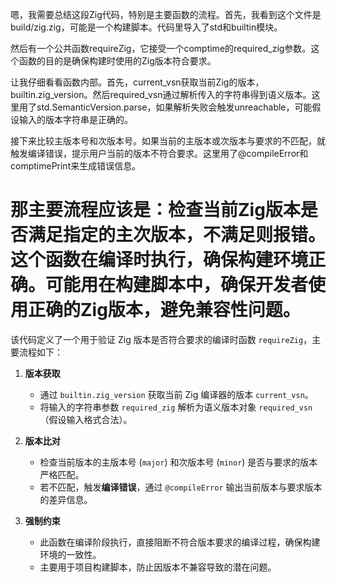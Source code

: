 嗯，我需要总结这段Zig代码，特别是主要函数的流程。首先，我看到这个文件是build/zig.zig，可能是一个构建脚本。代码里导入了std和builtin模块。

然后有一个公共函数requireZig，它接受一个comptime的required_zig参数。这个函数的目的是确保构建时使用的Zig版本符合要求。

让我仔细看看函数内部。首先，current_vsn获取当前Zig的版本，builtin.zig_version。然后required_vsn通过解析传入的字符串得到语义版本。这里用了std.SemanticVersion.parse，如果解析失败会触发unreachable，可能假设输入的版本字符串是正确的。

接下来比较主版本号和次版本号。如果当前的主版本或次版本与要求的不匹配，就触发编译错误，提示用户当前的版本不符合要求。这里用了@compileError和comptimePrint来生成错误信息。

那主要流程应该是：检查当前Zig版本是否满足指定的主次版本，不满足则报错。这个函数在编译时执行，确保构建环境正确。可能用在构建脚本中，确保开发者使用正确的Zig版本，避免兼容性问题。
================================================
该代码定义了一个用于验证 Zig 版本是否符合要求的编译时函数 `requireZig`，主要流程如下：

1. **版本获取**  
   - 通过 `builtin.zig_version` 获取当前 Zig 编译器的版本 `current_vsn`。  
   - 将输入的字符串参数 `required_zig` 解析为语义版本对象 `required_vsn`（假设输入格式合法）。

2. **版本比对**  
   - 检查当前版本的主版本号 (`major`) 和次版本号 (`minor`) 是否与要求的版本严格匹配。  
   - 若不匹配，触发**编译错误**，通过 `@compileError` 输出当前版本与要求版本的差异信息。

3. **强制约束**  
   - 此函数在编译阶段执行，直接阻断不符合版本要求的编译过程，确保构建环境的一致性。  
   - 主要用于项目构建脚本，防止因版本不兼容导致的潜在问题。